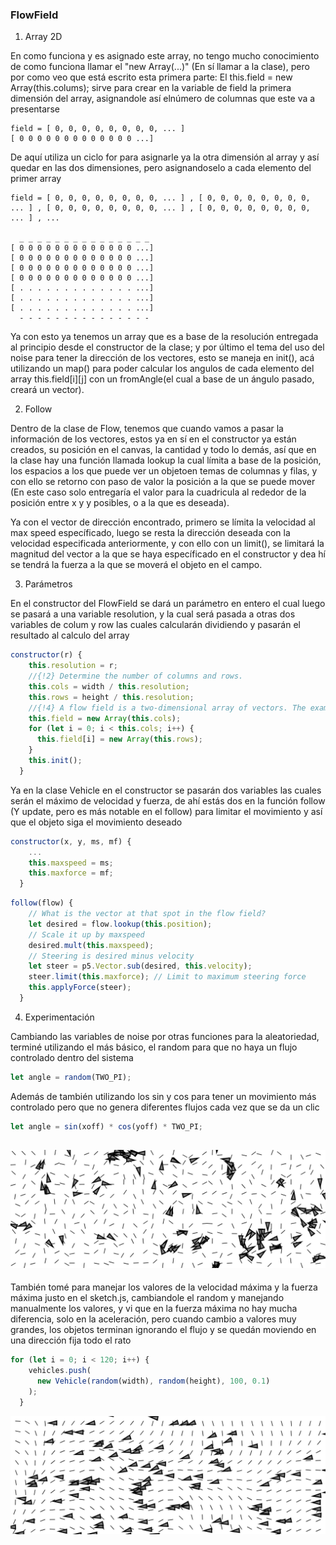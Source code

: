### FlowField
1. Array 2D

En como funciona y es asignado este array, no tengo mucho conocimiento de como funciona llamar el "new Array(...)" (En sí llamar a la clase), pero por como veo que está escrito esta primera parte: El this.field = new Array(this.colums); sirve para crear en la variable de field la primera dimensión del array, asignandole así elnúmero de columnas que este va a presentarse

```
field = [ 0, 0, 0, 0, 0, 0, 0, 0, ... ]
[ 0 0 0 0 0 0 0 0 0 0 0 0 0 ...]
```

De aquí utiliza un ciclo for para asignarle ya la otra dimensión al array y así quedar en las dos dimensiones, pero asignandoselo a cada elemento del primer array

```
field = [ 0, 0, 0, 0, 0, 0, 0, 0, ... ] , [ 0, 0, 0, 0, 0, 0, 0, 0, ... ] , [ 0, 0, 0, 0, 0, 0, 0, 0, ... ] , [ 0, 0, 0, 0, 0, 0, 0, 0, ... ] , ...

  _ _ _ _ _ _ _ _ _ _ _ _ _ _ _
[ 0 0 0 0 0 0 0 0 0 0 0 0 0 ...]
[ 0 0 0 0 0 0 0 0 0 0 0 0 0 ...]
[ 0 0 0 0 0 0 0 0 0 0 0 0 0 ...]
[ 0 0 0 0 0 0 0 0 0 0 0 0 0 ...]
[ . . . . . . . . . . . . . ...]
[ . . . . . . . . . . . . . ...]
[ . . . . . . . . . . . . . ...]
  - - - - - - - - - - - - - - -
```

Ya con esto ya tenemos un array que es a base de la resolución entregada al principio desde el constructor de la clase; y por último el tema del uso del noise para tener la dirección de los vectores, esto se maneja en init(), acá utilizando un map() para poder calcular los angulos de cada elemento del array this.field[i][j] con un fromAngle(el cual a base de un ángulo pasado, creará un vector).

2. Follow

Dentro de la clase de Flow, tenemos que cuando vamos a pasar la información de los vectores, estos ya en sí en el constructor ya están creados, su posición en el canvas, la cantidad y todo lo demás, así que en la clase hay una función llamada lookup la cual límita a base de la posición, los espacios a los que puede ver un objetoen temas de columnas y filas, y con ello se retorno con paso de valor la posición a la que se puede mover (En este caso solo entregaría el valor para la cuadricula al rededor de la posición entre x y y posibles, o a la que es deseada).

Ya con el vector de dirección encontrado, primero se límita la velocidad al max speed específicado, luego se resta la dirección deseada con la velocidad especificada anteriormente, y con ello con un limit(), se limitará la magnitud del vector a la que se haya específicado en el constructor y dea hí se tendrá la fuerza a la que se moverá el objeto en el campo.

3. Parámetros

En el constructor del FlowField se dará un parámetro en entero el cual luego se pasará a una variable resolution, y la cual será pasada a otras dos variables de colum y row las cuales calcularán dividiendo y pasarán el resultado al calculo del array

```js
constructor(r) {
    this.resolution = r;
    //{!2} Determine the number of columns and rows.
    this.cols = width / this.resolution;
    this.rows = height / this.resolution;
    //{!4} A flow field is a two-dimensional array of vectors. The example includes as separate function to create that array
    this.field = new Array(this.cols);
    for (let i = 0; i < this.cols; i++) {
      this.field[i] = new Array(this.rows);
    }
    this.init();
  }
```

Ya en la clase Vehicle en el constructor se pasarán dos variables las cuales serán el máximo de velocidad y fuerza, de ahí estás dos en la función follow (Y update, pero es más notable en el follow) para limitar el movimiento y así que el objeto siga el movimiento deseado

```js
constructor(x, y, ms, mf) {
    ...
    this.maxspeed = ms;
    this.maxforce = mf;
  }
```

```js
follow(flow) {
    // What is the vector at that spot in the flow field?
    let desired = flow.lookup(this.position);
    // Scale it up by maxspeed
    desired.mult(this.maxspeed);
    // Steering is desired minus velocity
    let steer = p5.Vector.sub(desired, this.velocity);
    steer.limit(this.maxforce); // Limit to maximum steering force
    this.applyForce(steer);
  }
```
4. Experimentación

Cambiando las variables de noise por otras funciones para la aleatoriedad, terminé utilizando el más básico, el random para que no haya un flujo controlado dentro del sistema

```js
let angle = random(TWO_PI);
```

Además de también utilizando los sin y cos para tener un movimiento más controlado pero que no genera diferentes flujos cada vez que se da un clic

```js
let angle = sin(xoff) * cos(yoff) * TWO_PI;
```

![E1](../../../../assets/something-experiment-flow.png)
---
También tomé para manejar los valores de la velocidad máxima y la fuerza máxima justo en el sketch.js, cambiandole el random y manejando manualmente los valores, y vi que en la fuerza máxima no hay mucha diferencia, solo en la aceleración, pero cuando cambio a valores muy grandes, los objetos terminan  ignorando el flujo y se quedán moviendo en una dirección fija todo el rato

```js
for (let i = 0; i < 120; i++) {
    vehicles.push(
      new Vehicle(random(width), random(height), 100, 0.1)
    );
  }
```

![E2](../../../../assets/something-experiment-flow1.png)
